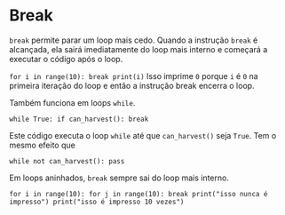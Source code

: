 # Break
`break` permite parar um loop mais cedo. Quando a instrução `break` é alcançada, ela sairá imediatamente do loop mais interno e começará a executar o código após o loop.

`for i in range(10):
	break
print(i)`
Isso imprime `0` porque `i` é `0` na primeira iteração do loop e então a instrução break encerra o loop.

Também funciona em loops `while`.

`while True:
	if can_harvest():
		break`

Este código executa o loop `while` até que `can_harvest()` seja `True`. 
Tem o mesmo efeito que

`while not can_harvest():
	pass`

Em loops aninhados, `break` sempre sai do loop mais interno.

`for i in range(10):
	for j in range(10):
		break
		print("isso nunca é impresso")
	print("isso é impresso 10 vezes")`